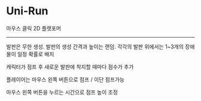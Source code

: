 # Uni-Run
마우스 클릭 2D 플랫포머

-----
발판은 무한 생성. 발판의 생성 간격과 높이는 랜덤. 각각의 발판 위에서는 1~3개의 장애물이 일정 확률로 배치

캐릭터가 점프 후 새로운 발판에 착지할 때마다 점수가 추가

플레이어는 마우스 왼쪽 버튼으로 점프 / 이단 점프가능

마우스 왼쪽 버튼을 누르는 시간으로 점프 높이 조정

